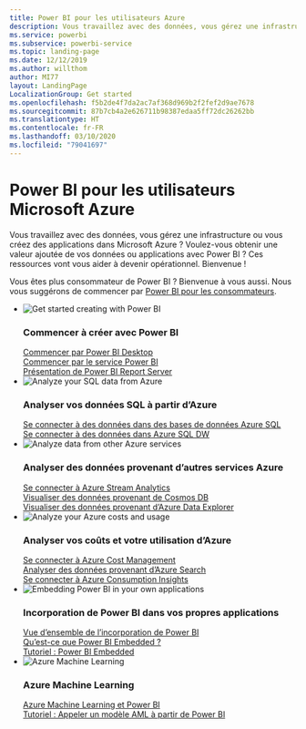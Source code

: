 ```yaml
---
title: Power BI pour les utilisateurs Azure
description: Vous travaillez avec des données, vous gérez une infrastructure ou vous créez des applications dans Microsoft Azure ?
ms.service: powerbi
ms.subservice: powerbi-service
ms.topic: landing-page
ms.date: 12/12/2019
ms.author: willthom
author: MI77
layout: LandingPage
LocalizationGroup: Get started
ms.openlocfilehash: f5b2de4f7da2ac7af368d969b2f2fef2d9ae7678
ms.sourcegitcommit: 87b7cb4a2e626711b98387edaa5ff72dc26262bb
ms.translationtype: HT
ms.contentlocale: fr-FR
ms.lasthandoff: 03/10/2020
ms.locfileid: "79041697"
---
```

# <a name="power-bi-for-microsoft-azure-users"></a>Power BI pour les utilisateurs Microsoft Azure 

Vous travaillez avec des données, vous gérez une infrastructure ou vous créez des applications dans Microsoft Azure ? Voulez-vous obtenir une valeur ajoutée de vos données ou applications avec Power BI ? Ces ressources vont vous aider à devenir opérationnel. Bienvenue !

Vous êtes plus consommateur de Power BI ? Bienvenue à vous aussi. Nous vous suggérons de commencer par [Power BI pour les consommateurs](consumer/index.yml).

<ul class="panelContent cardsF"> 
            <li> 
                  <div class="cardSize"> 
                        <div class="cardPadding"> 
                              <div class="card"> 
                                    <div class="cardImageOuter">
                                          <div class="cardImage">
                                                <img alt="Get started creating with Power BI" src="media/power-bi-creator-landing/power-bi-designer-get-started.svg" data-linktype="relative-path">
                                          </div>
                                    </div>
                                    <div class="cardText"> 
                                          <h3>Commencer à créer avec Power BI</h3> 
                                          <p></p>
                                               <a href="desktop-what-is-desktop.md">Commencer par Power BI Desktop</a><br/> 
                                               <a href="fundamentals/power-bi-overview.md">Commencer par le service Power BI</a><br/> 
                                               <a href="report-server/get-started.md">Présentation de Power BI Report Server</a>
                                    </div> 
                              </div> 
                        </div> 
                  </div> 
            </li>
            <li> 
                  <div class="cardSize"> 
                        <div class="cardPadding"> 
                              <div class="card"> 
                                    <div class="cardImageOuter">
                                          <div class="cardImage">
                                                <img alt="Analyze your SQL data from Azure" src="media/power-bi-creator-landing/power-bi-designer-transform-shape-data.svg" data-linktype="relative-path">
                                          </div>
                                    </div>
                                    <div class="cardText"> 
                                          <h3>Analyser vos données SQL à partir d’Azure</h3> 
                                          <p></p>
                                                <a href="service-azure-sql-database-with-direct-connect.md">Se connecter à des données dans des bases de données Azure SQL</a><br/> 
                                                <a href="service-azure-sql-data-warehouse-with-direct-connect.md">Se connecter à des données dans Azure SQL DW</a> 
                                    </div> 
                              </div> 
                        </div> 
                  </div> 
            </li>
            <li> 
                  <div class="cardSize"> 
                        <div class="cardPadding"> 
                              <div class="card"> 
                                    <div class="cardImageOuter">
                                          <div class="cardImage">
                                                <img alt="Analyze data from other Azure services" src="media/power-bi-creator-landing/power-bi-designer-connect-data.svg" data-linktype="relative-path">
                                          </div>
                                    </div>
                                    <div class="cardText"> 
                                          <h3>Analyser des données provenant d’autres services Azure</h3> 
                                          <p></p>
                                                <a href="https://docs.microsoft.com/azure/stream-analytics/stream-analytics-power-bi-dashboard">Se connecter à Azure Stream Analytics</a><br/> 
                                                <a href="https://docs.microsoft.com/azure/cosmos-db/powerbi-visualize">Visualiser des données provenant de Cosmos DB</a><br/> 
                                                <a href="https://docs.microsoft.com/azure/data-explorer/visualize-power-bi">Visualiser des données provenant d’Azure Data Explorer</a>
                                    </div> 
                              </div> 
                        </div> 
                  </div> 
            </li>
            <li> 
                  <div class="cardSize"> 
                        <div class="cardPadding"> 
                              <div class="card"> 
                                    <div class="cardImageOuter">
                                          <div class="cardImage">
                                                <img alt="Analyze your Azure costs and usage" src="media/power-bi-creator-landing/power-bi-designer-licensing.svg" data-linktype="relative-path">
                                          </div>
                                    </div>
                                    <div class="cardText"> 
                                          <h3>Analyser vos coûts et votre utilisation d’Azure</h3> 
                                          <p></p>
                                                <a href="desktop-connect-azure-cost-management.md">Se connecter à Azure Cost Management</a><br/> 
                                                <a href="service-connect-to-azure-search.md">Analyser des données provenant d’Azure Search</a><br/> 
                                                <a href="desktop-connect-azure-consumption-insights.md">Se connecter à Azure Consumption Insights</a>
                                    </div> 
                              </div> 
                        </div> 
                  </div> 
            </li>
            <li> 
                  <div class="cardSize"> 
                        <div class="cardPadding"> 
                              <div class="card"> 
                                    <div class="cardImageOuter">
                                          <div class="cardImage">
                                                <img alt="Embedding Power BI in your own applications" src="media/power-bi-creator-landing/power-bi-designer-modeling-data-relationships.svg" data-linktype="relative-path">
                                          </div>
                                    </div>
                                    <div class="cardText"> 
                                          <h3>Incorporation de Power BI dans vos propres applications</h3> 
                                          <p></p>
                                                <a href="developer/embedding.md">Vue d’ensemble de l’incorporation de Power BI</a><br/>
                                                <a href="developer/azure-pbie-what-is-power-bi-embedded.md">Qu’est-ce que Power BI Embedded ?</a><br/> 
                                                <a href="developer/embed-sample-for-customers.md">Tutoriel : Power BI Embedded</a> 
                                    </div> 
                              </div> 
                        </div> 
                  </div> 
            </li>
            <li> 
                  <div class="cardSize"> 
                        <div class="cardPadding"> 
                              <div class="card"> 
                                    <div class="cardImageOuter">
                                          <div class="cardImage">
                                                <img alt="Azure Machine Learning" src="media/power-bi-creator-landing/power-bi-designer-create-reports-visuals-dashboards.svg" data-linktype="relative-path">
                                          </div>
                                    </div>
                                    <div class="cardText"> 
                                          <h3>Azure Machine Learning</h3> 
                                          <p></p>
                                                <a href="service-machine-learning-integration.md">Azure Machine Learning et Power BI</a><br/> 
                                                <a href="service-tutorial-invoke-machine-learning-model.md">Tutoriel : Appeler un modèle AML à partir de Power BI</a><br/> 
                                    </div> 
                              </div> 
                        </div> 
                  </div> 
            </li>
</ul>



